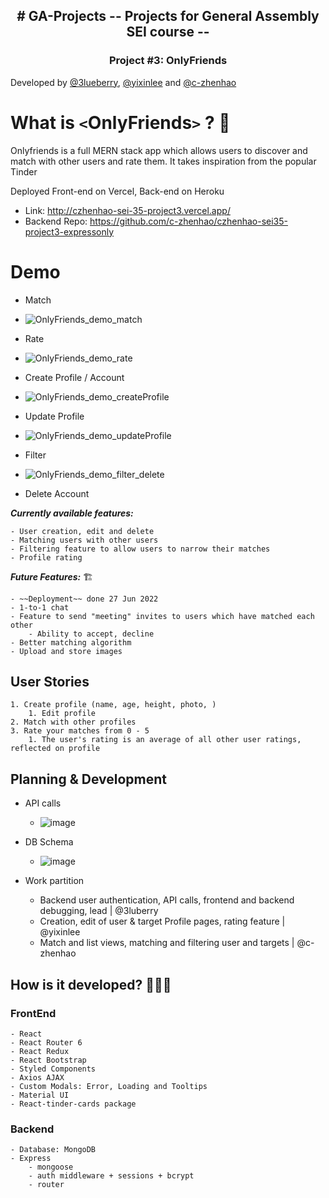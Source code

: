 <h2 align="center">
# GA-Projects -- Projects for General Assembly SEI course --
</h2>
<h3 align="center">
Project #3: OnlyFriends
</h3>

Developed by [@3lueberry](https://github.com/3lueberry), [@yixinlee](https://github.com/yixinlee) and [@c-zhenhao](https://github.com/c-zhenhao)

# What is `<`OnlyFriends`>` ? 🤔

Onlyfriends is a full MERN stack app which allows users to discover and match with other users and rate them. It takes inspiration from the popular Tinder

Deployed Front-end on Vercel, Back-end on Heroku
- Link: http://czhenhao-sei-35-project3.vercel.app/
- Backend Repo: https://github.com/c-zhenhao/czhenhao-sei35-project3-expressonly

# Demo

- Match
- ![OnlyFriends_demo_match](https://user-images.githubusercontent.com/16322250/175983159-775d1467-a517-4984-9550-e67766857451.gif)

- Rate
- ![OnlyFriends_demo_rate](https://user-images.githubusercontent.com/16322250/175982610-e0203276-ff60-4aa5-9d84-806a13a0a422.gif)

- Create Profile / Account
- ![OnlyFriends_demo_createProfile](https://user-images.githubusercontent.com/16322250/175986348-d85a9a88-ead4-4950-bc10-66040df630e0.gif)

- Update Profile
- ![OnlyFriends_demo_updateProfile](https://user-images.githubusercontent.com/16322250/175983973-5ae874ab-f93e-4ad8-b997-62b14cdc408b.gif)

- Filter 
- ![OnlyFriends_demo_filter_delete](https://user-images.githubusercontent.com/16322250/175983908-ceb2466b-ef9d-48df-b80e-4a8301598df3.gif)

- Delete Account


**_Currently available features:_**

```
- User creation, edit and delete
- Matching users with other users
- Filtering feature to allow users to narrow their matches
- Profile rating
```

**_Future Features:_** 🏗

```
- ~~Deployment~~ done 27 Jun 2022
- 1-to-1 chat
- Feature to send "meeting" invites to users which have matched each other
    - Ability to accept, decline
- Better matching algorithm
- Upload and store images
```

## User Stories

```
1. Create profile (name, age, height, photo, )
    1. Edit profile
2. Match with other profiles
3. Rate your matches from 0 - 5
    1. The user's rating is an average of all other user ratings, reflected on profile
```

## Planning & Development

- API calls
    - ![image](https://user-images.githubusercontent.com/16322250/163623987-2cb189a8-d496-4a46-9118-4aa320275de5.png)
 
- DB Schema
    - ![image](https://user-images.githubusercontent.com/16322250/163624017-7eef07da-0eab-4518-85c4-e707f36c0aaa.png)

- Work partition
  - Backend user authentication, API calls, frontend and backend debugging, lead | @3luberry
  - Creation, edit of user & target Profile pages, rating feature | @yixinlee
  - Match and list views, matching and filtering user and targets | @c-zhenhao


## How is it developed? 🧑🏻‍💻

### FrontEnd

```
- React
- React Router 6
- React Redux
- React Bootstrap
- Styled Components
- Axios AJAX
- Custom Modals: Error, Loading and Tooltips
- Material UI
- React-tinder-cards package
```

### Backend

```
- Database: MongoDB
- Express
    - mongoose
    - auth middleware + sessions + bcrypt
    - router
```
